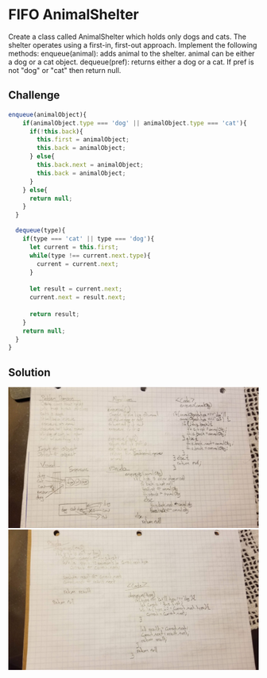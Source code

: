# FIFO AnimalShelter

Create a class called AnimalShelter which holds only dogs and cats. The shelter operates using a first-in, first-out approach.
Implement the following methods:
enqueue(animal): adds animal to the shelter. animal can be either a dog or a cat object.
dequeue(pref): returns either a dog or a cat. If pref is not "dog" or "cat" then return null.

## Challenge
```Javascript
enqueue(animalObject){
    if(animalObject.type === 'dog' || animalObject.type === 'cat'){
      if(!this.back){
        this.first = animalObject;
        this.back = animalObject;
      } else{
        this.back.next = animalObject;
        this.back = animalObject;
      }
    } else{
      return null;
    }
  }
```

```Javascript
  dequeue(type){
    if(type === 'cat' || type === 'dog'){
      let current = this.first;
      while(type !== current.next.type){
        current = current.next;
      }

      let result = current.next;
      current.next = result.next;

      return result;
    }
    return null;
  }
}
```

## Solution

![](./assets/aSEnqueue.jpg)
![](./assets/aSDequeue.jpg)